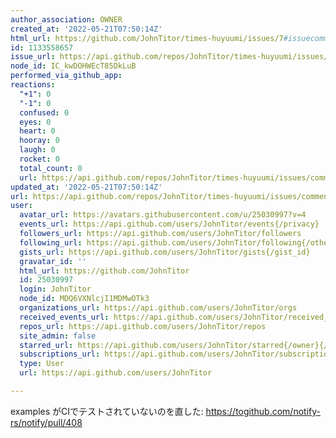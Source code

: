 ```yaml
---
author_association: OWNER
created_at: '2022-05-21T07:50:14Z'
html_url: https://github.com/JohnTitor/times-huyuumi/issues/7#issuecomment-1133558657
id: 1133558657
issue_url: https://api.github.com/repos/JohnTitor/times-huyuumi/issues/7
node_id: IC_kwDOHWEcT85DkLuB
performed_via_github_app: 
reactions:
  "+1": 0
  "-1": 0
  confused: 0
  eyes: 0
  heart: 0
  hooray: 0
  laugh: 0
  rocket: 0
  total_count: 0
  url: https://api.github.com/repos/JohnTitor/times-huyuumi/issues/comments/1133558657/reactions
updated_at: '2022-05-21T07:50:14Z'
url: https://api.github.com/repos/JohnTitor/times-huyuumi/issues/comments/1133558657
user:
  avatar_url: https://avatars.githubusercontent.com/u/25030997?v=4
  events_url: https://api.github.com/users/JohnTitor/events{/privacy}
  followers_url: https://api.github.com/users/JohnTitor/followers
  following_url: https://api.github.com/users/JohnTitor/following{/other_user}
  gists_url: https://api.github.com/users/JohnTitor/gists{/gist_id}
  gravatar_id: ''
  html_url: https://github.com/JohnTitor
  id: 25030997
  login: JohnTitor
  node_id: MDQ6VXNlcjI1MDMwOTk3
  organizations_url: https://api.github.com/users/JohnTitor/orgs
  received_events_url: https://api.github.com/users/JohnTitor/received_events
  repos_url: https://api.github.com/users/JohnTitor/repos
  site_admin: false
  starred_url: https://api.github.com/users/JohnTitor/starred{/owner}{/repo}
  subscriptions_url: https://api.github.com/users/JohnTitor/subscriptions
  type: User
  url: https://api.github.com/users/JohnTitor

---
```

examples がCIでテストされていないのを直した: https://togithub.com/notify-rs/notify/pull/408